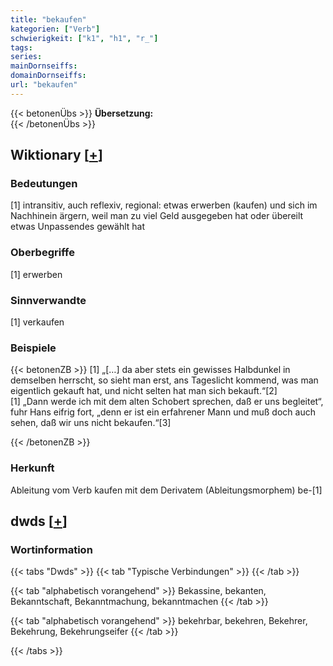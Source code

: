 ```yaml
---
title: "bekaufen"
kategorien: ["Verb"]
schwierigkeit: ["k1", "h1", "r_"]
tags:
series:
mainDornseiffs:
domainDornseiffs:
url: "bekaufen"
---
```


{{< betonenÜbs >}}
**Übersetzung:**  
{{< /betonenÜbs >}}

## Wiktionary [[+](https://de.wiktionary.org/wiki/bekaufen)]

### Bedeutungen
[1] intransitiv, auch reflexiv, regional: etwas erwerben (kaufen) und sich im Nachhinein ärgern, weil man zu viel Geld ausgegeben hat oder übereilt etwas Unpassendes gewählt hat  

### Oberbegriffe
[1] erwerben  

### Sinnverwandte
[1] verkaufen  

### Beispiele
{{< betonenZB >}}
[1] „[…] da aber stets ein gewisses Halbdunkel in demselben herrscht, so sieht man erst, ans Tageslicht kommend, was man eigentlich gekauft hat, und nicht selten hat man sich bekauft.“[2]  
[1] „Dann werde ich mit dem alten Schobert sprechen, daß er uns begleitet“, fuhr Hans eifrig fort, „denn er ist ein erfahrener Mann und muß doch auch sehen, daß wir uns nicht bekaufen.“[3]  

{{< /betonenZB >}}
### Herkunft
Ableitung vom Verb kaufen mit dem Derivatem (Ableitungsmorphem) be-[1]  



## dwds [[+](https://www.dwds.de/wb/bekaufen)]

### Wortinformation
{{< tabs "Dwds" >}}
{{< tab "Typische Verbindungen" >}}
{{< /tab >}}

{{< tab "alphabetisch vorangehend" >}}
Bekassine, bekanten, Bekanntschaft, Bekanntmachung, bekanntmachen
{{< /tab >}}

{{< tab "alphabetisch vorangehend" >}}
bekehrbar, bekehren, Bekehrer, Bekehrung, Bekehrungseifer
{{< /tab >}}

{{< /tabs >}}

